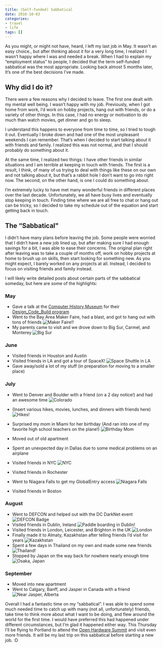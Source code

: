 ```yaml
---
title: (Self-funded) Sabbatical
date: 2016-10-03
categories:
- travel
- life
tags: []
---
```


As you might, or might not have, heard, I left my last job in May. It wasn’t an easy choice., but after thinking about it for a very long time, I realized I wasn’t happy where I was and needed a break. When I had to explain my “employment status” to people, I decided that the term self-funded sabbatical was the most appropriate. Looking back almost 5 months later, It’s one of the best decisions I’ve made.

## Why did I do it?

There were a few reasons why I decided to leave. The first one dealt with my mental well being. I wasn’t happy with my job. Previously, when I got home from work, I’d work on hobby projects, hang out with friends, or do a variety of other things. In this case, I had no energy or motivation to do much than watch movies, get dinner and go to sleep.

I understand this happens to everyone from time to time, so I tried to tough it out. Eventually I broke down and had one of the most unpleasant weekends I can remember. That’s when I decided to start talking about it with friends and family. I realized this was not normal, and that I should probably do something about it.

At the same time, I realized two things: I have other friends in similar situations and I am terrible at keeping in touch with friends. The first is a result, I think, of many of us trying to deal with things like these on our own and not talking about it, but that’s a rabbit hole I don’t want to go into right now. The second, on the other hand, is one I could do something about.

I’m extremely lucky to have met many wonderful friends in different places over the last decade. Unfortunately, we all have busy lives and eventually stop keeping in touch. Finding time where we are all free to chat or hang out can be tricky, so I decided to take my schedule out of the equation and start getting back in touch.

## The “Sabbatical"

I didn’t have many plans before leaving the job. Some people were worried that I didn’t have a new job lined up, but after making sure I had enough savings for a bit, I was able to ease their concerns. The original plan right after leaving was to take a couple of months off, work on hobby projects at home to brush up on skills, then start looking for something new. As you might expect, I barely worked on any projects at all. Instead, I decided to focus on visiting friends and family instead.

I will likely write detailed posts about certain parts of the sabbatical someday, but here are some of the highlights:

### May

- Gave a talk at the [Computer History Museum][1] for their [Design_Code_Build program][2]
- Went to the Bay Area Maker Faire, had a blast, and got to hang out with tons of friends
![Maker Faire!!](/images/sabbatical/1.jpg)
- My parents came to visit and we drove down to Big Sur, Carmel, and Monterey
![Big Sur](/images/sabbatical/2.jpg)

### June

- Visited friends in Houston and Austin
- Visited friends in LA and got a tour of SpaceX!
![Space Shuttle in LA](/images/sabbatical/4.jpg)
- Gave away/sold a lot of my stuff (in preparation for moving to a smaller place)

### July

- Went to Denver and Boulder with a friend (on a 2 day notice!) and had an awesome time
![Colorado](/images/sabbatical/5.jpg)

- (Insert various hikes, movies, lunches, and dinners with friends here)
![Hikes!](/images/sabbatical/6.jpg)

- Surprised my mom in Miami for her birthday (And ran into one of my favorite high school teachers on the plane!)
![Birthday Mom](/images/sabbatical/7.jpg)
- Moved out of old apartment
- Spent an unexpected day in Dallas due to some medical problems on an airplane
- Visited friends in NYC
![NYC](/images/sabbatical/8.jpg)
- Visited friends in Rochester
- Went to Niagara Falls to get my GlobalEntry access
![Niagara Falls](/images/sabbatical/10.jpg)
- Visited friends in Boston

### August

- Went to DEFCON and helped out with the DC DarkNet event
![DEFCON Badge](/images/sabbatical/11.jpg)
- Visited friends in Dublin, Ireland
![Paddle boarding in Dublin!](/images/sabbatical/9.jpg)
- Visited friends in London, Leicester, and Brighton in the UK
![London](/images/sabbatical/12.jpg)
- Finally made it to Almaty, Kazakhstan after telling friends I’d visit for years
![Kazakhstan](/images/sabbatical/13.jpg)
- Spent a few days in Thailand on my own and made some new friends
![Thailand!](/images/sabbatical/14.jpg)
- Stopped by Japan on the way back for nowhere nearly enough time
![Osaka, Japan](/images/sabbatical/15.jpg)

### September

- Moved into new apartment
- Went to Calgary, Banff, and Jasper in Canada with a friend
![Near Jasper, Alberta](/images/sabbatical/16.jpg)

Overall I had a fantastic time on my “sabbatical”. I was able to spend some much needed time to catch up with many (not all, unfortunately) friends, take time to think more about what I want to be doing, and flew around the world for the first time. I would have preferred this had happened under different circumstances, but I’m glad it happened either way. This Thursday I’ll be flying to Portland to attend the [Open Hardware Summit][3] and visit even more friends. It will be my last trip on this sabbatical before starting a new job. :D


[1]: https://www.youtube.com/embed/DQfIiqJCglA
[2]: http://www.computerhistory.org/education/designcodebuild/
[3]: http://2016.oshwa.org
